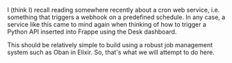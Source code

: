 I (think I) recall reading somewhere recently about a cron web service, i.e. something that triggers a
webhook on a predefined schedule. In any case, a service like this came to mind again when thinking of how to trigger a Python API
inserted into Frappe using the Desk dashboard. 

This should be relatively simple to build using a robust job management system such as Oban in Elixir. So, that's 
what we will attempt to do here.
